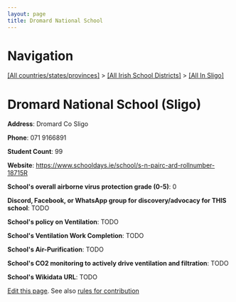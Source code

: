 ```yaml
---
layout: page
title: Dromard National School
---
```

# Navigation

[[All countries/states/provinces]](../../..) > [[All Irish School Districts]](../..) > [[All In Sligo]](..)

# Dromard National School (Sligo)

**Address**: Dromard Co Sligo

**Phone**: 071 9166891

**Student Count**: 99

**Website**: <https://www.schooldays.ie/school/s-n-pairc-ard-rollnumber-18715R>

**School's overall airborne virus protection grade (0-5)**: 0

**Discord, Facebook, or WhatsApp group for discovery/advocacy for THIS school**: TODO

**School's policy on Ventilation**: TODO

**School's Ventilation Work Completion**: TODO

**School's Air-Purification**: TODO

**School's CO2 monitoring to actively drive ventilation and filtration**: TODO

**School's Wikidata URL**: TODO


[Edit this page](https://github.com/ventilate-schools/Ireland/edit/main/./Sligo/Dromard_National_School.md). See also [rules for contribution](../../../contribution-rules/)